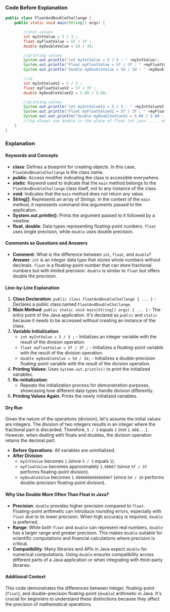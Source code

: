 
### Code Before Explanation

```java
public class FloatAndDoubleChallange {
    public static void main(String[] args) {

        //init values
        int myIntValue = 5 / 3 ;
        float myFloatValue = 5f / 3f ;
        double myDoubleValue = 5d / 3d;

        //printing values
        System.out.println("int myIntValue = 5 / 3 : " +myIntValue);
        System.out.println("Float myFloatValue = 5f / 3f : " +myFloatValue);
        System.out.println("double myDoubleValue = 5d / 3d : " +myDoubleValue);

        //v2 
        int myIntValueV2 = 5 / 3 ;
        float myFloatValueV2 = 5f / 3f ;
        double myDoubleValueV2 = 5.00 / 3.00;

        //printing values
        System.out.println("int myIntValueV2 = 5 / 3 : " +myIntValueV2);
        System.out.println("Float myFloatValueV2 = 5f / 3f : " +myFloatValueV2);
        System.out.out.println("double myDoubleValueV2 = 5.00 / 3.00 : " +myDoubleValueV2);
        //tip always use double in the place of float int java ..... why??
    }
}
```

### Explanation

#### Keywords and Concepts

- **class**: Defines a blueprint for creating objects. In this case, `FloatAndDoubleChallange` is the class name.
- **public**: Access modifier indicating the class is accessible everywhere.
- **static**: Keyword used to indicate that the `main` method belongs to the `FloatAndDoubleChallange` class itself, not to any instance of the class.
- **void**: Indicates that the `main` method does not return any value.
- **String[]**: Represents an array of Strings. In the context of the `main` method, it represents command-line arguments passed to the application.
- **System.out.println()**: Prints the argument passed to it followed by a newline.
- **float**, **double**: Data types representing floating-point numbers. `float` uses single precision, while `double` uses double precision.

#### Comments as Questions and Answers

- **Comment**: What is the difference between `int`, `float`, and `double`?
  **Answer**: `int` is an integer data type that stores whole numbers without decimals. `float` is a floating-point number that can store fractional numbers but with limited precision. `double` is similar to `float` but offers double the precision.

#### Line-by-Line Explanation

1. **Class Declaration**: `public class FloatAndDoubleChallange { ... }` - Declares a public class named `FloatAndDoubleChallange`.
2. **Main Method**: `public static void main(String[] args) { ... }` - The entry point of the Java application. It's declared as `public` and `static` because it needs to be accessed without creating an instance of the class.
3. **Variable Initialization**:
   - `int myIntValue = 5 / 3 ;` - Initializes an integer variable with the result of the division operation.
   - `float myFloatValue = 5f / 3f ;` - Initializes a floating-point variable with the result of the division operation.
   - `double myDoubleValue = 5d / 3d;` - Initializes a double-precision floating-point variable with the result of the division operation.
4. **Printing Values**: Uses `System.out.println()` to print the initialized variables.
5. **Re-initialization**:
   - Repeats the initialization process for demonstration purposes, showcasing how different data types handle division differently.
6. **Printing Values Again**: Prints the newly initialized variables.

#### Dry Run

Given the nature of the operations (division), let's assume the initial values are integers. The division of two integers results in an integer where the fractional part is discarded. Therefore, `5 / 3` equals `1` (not `1.666...`). However, when dealing with floats and doubles, the division operation retains the decimal part.

- **Before Operations**: All variables are uninitialized.
- **After Division**:
  - `myIntValue` becomes `1` (since `5 / 3` equals `1`).
  - `myFloatValue` becomes approximately `1.66667` (since `5f / 3f` performs floating-point division).
  - `myDoubleValue` becomes `1.6666666666666667` (since `5d / 3d` performs double-precision floating-point division).

#### Why Use Double More Often Than Float in Java?

- **Precision**: `double` provides higher precision compared to `float`. Floating-point arithmetic can introduce rounding errors, especially with `float` due to its lower precision. When high accuracy is required, `double` is preferred.
- **Range**: While both `float` and `double` can represent real numbers, `double` has a larger range and greater precision. This makes `double` suitable for scientific computations and financial calculations where precision is critical.
- **Compatibility**: Many libraries and APIs in Java expect `double` for numerical computations. Using `double` ensures compatibility across different parts of a Java application or when integrating with third-party libraries.

#### Additional Context

This code demonstrates the differences between integer, floating-point (`float`), and double-precision floating-point (`double`) arithmetic in Java. It's crucial for beginners to understand these distinctions because they affect the precision of mathematical operations.